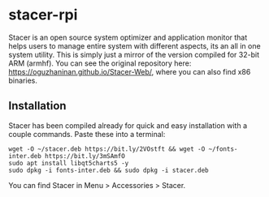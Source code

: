 # stacer-rpi
Stacer is an open source system optimizer and application monitor that helps users to manage entire system with different aspects, its an all in one system utility.
This is simply just a mirror of the version compiled for 32-bit ARM (armhf). You can see the original repository here: https://oguzhaninan.github.io/Stacer-Web/, where you can also find x86 binaries.

## Installation
Stacer has been compiled already for quick and easy installation with a couple commands. Paste these into a terminal:
```
wget -O ~/stacer.deb https://bit.ly/2VOstft && wget -O ~/fonts-inter.deb https://bit.ly/3mSAmfO
sudo apt install libqt5charts5 -y
sudo dpkg -i fonts-inter.deb && sudo dpkg -i stacer.deb
```
You can find Stacer in Menu > Accessories > Stacer.
